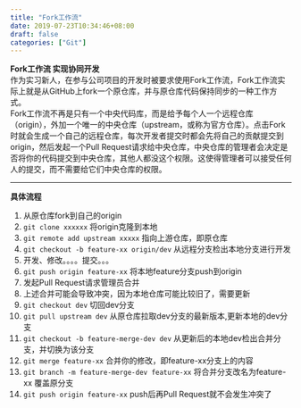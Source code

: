 ```yaml
---
title: "Fork工作流"
date: 2019-07-23T10:34:46+08:00
draft: false
categories: ["Git"]
---
```


**Fork工作流  实现协同开发**  
作为实习新人，在参与公司项目的开发时被要求使用Fork工作流，Fork工作流实际上就是从GitHub上fork一个原仓库，并与原仓库代码保持同步的一种工作方式。  
Fork工作流不再是只有一个中央代码库，而是给予每个人一个远程仓库（origin），外加一个唯一的中央仓库（upstream，或称为官方仓库）。点击Fork时就会生成一个自己的远程仓库，每次开发者提交时都会先将自己的贡献提交到origin，然后发起一个Pull Request请求给中央仓库，中央仓库的管理者会决定是否将你的代码提交到中央仓库，其他人都没这个权限。这使得管理者可以接受任何人的提交，而不需要给它们中央仓库的权限。  

---  
**具体流程**  
1. 从原仓库fork到自己的origin  
2. `git clone xxxxxx` 将origin克隆到本地  
3. `git remote add upstream xxxxx`  指向上游仓库，即原仓库  
4. `git checkout -b feature-xx origin/dev` 从远程分支检出本地分支进行开发  
5. 开发、修改。。。。提交。。。  
6. `git push origin feature-xx` 将本地feature分支push到origin  
7. 发起Pull Request请求管理员合并  
8. 上述合并可能会导致冲突，因为本地仓库可能比较旧了，需要更新  
9. `git checkout dev` 切回dev分支  
10. `git pull upstream dev` 从原仓库拉取dev分支的最新版本,更新本地的dev分支  
11. `git checkout -b feature-merge-dev dev` 从更新后的本地dev检出合并分支，并切换为该分支    
12. `git merge feature-xx` 合并你的修改，即feature-xx分支上的内容  
13. `git branch -m feature-merge-dev feature-xx` 将合并分支改名为feature-xx 覆盖原分支  
14. `git push origin feature-xx` push后再Pull Request就不会发生冲突了

